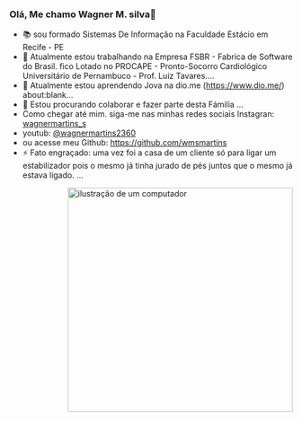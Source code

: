 ### Olá, Me chamo Wagner M. silva👋
- 📚 sou formado Sistemas De Informação na Faculdade Estácio em Recife - PE
- 🔭 Atualmente estou trabalhando na Empresa FSBR - Fabrica de Software do Brasil. fico Lotado no PROCAPE - Pronto-Socorro Cardiológico Universitário de Pernambuco - Prof. Luiz Tavares....
- 🌱 Atualmente estou aprendendo Jova na dio.me (https://www.dio.me/) about:blank...
- 👯 Estou procurando colaborar e fazer parte desta Fámilia ...
- Como chegar até mim. siga-me nas minhas redes sociais Instagran: [wagnermartins_s](https://www.instagram.com/wagnermartins_s?utm_source=qr&igsh=MW40MmVqeHhxZzZnMA==)
- youtub: [@wagnermartins2360](https://www.youtube.com/channel/UC1VaRvPMUK1EGzHUmhHtqQg)
- ou acesse meu Github: https://github.com/wmsmartins
- ⚡ Fato engraçado: uma vez foi a casa de um cliente só para ligar um estabilizador pois o mesmo já tinha jurado de pés juntos que o mesmo já estava ligado. ...

<img src="https://raw.githubusercontent.com/MicaelliMedeiros/micaellimedeiros/master/image/computer-illustration.png" alt="ilustração de um computador" min-width="400px" max-width="400px" width="400px" align="right">



